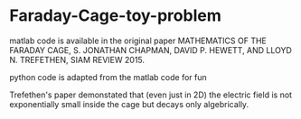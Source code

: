 # Faraday-Cage-toy-problem

matlab code is available in the original paper 
MATHEMATICS OF THE FARADAY CAGE, S. JONATHAN CHAPMAN, DAVID P. HEWETT, AND LLOYD N. TREFETHEN,  SIAM REVIEW 2015.

python code is adapted from the matlab code for fun

Trefethen's paper demonstated that (even just in 2D) the electric field is not exponentially small inside the cage but decays only algebrically. 
